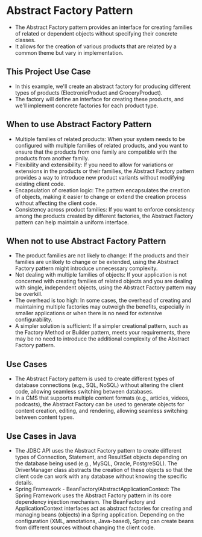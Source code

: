 # Abstract Factory Pattern
* The Abstract Factory pattern provides an interface for creating families of related or dependent objects without specifying their concrete classes. 
* It allows for the creation of various products that are related by a common theme but vary in implementation. 

## This Project Use Case
* In this example, we'll create an abstract factory for producing different types of products (ElectronicProduct and GroceryProduct). 
* The factory will define an interface for creating these products, and we'll implement concrete factories for each product type.

## When to use Abstract Factory Pattern
* Multiple families of related products: When your system needs to be configured with multiple families of related products, and you want to ensure that the products from one family are compatible with the products from another family.
* Flexibility and extensibility: If you need to allow for variations or extensions in the products or their families, the Abstract Factory pattern provides a way to introduce new product variants without modifying existing client code.
* Encapsulation of creation logic: The pattern encapsulates the creation of objects, making it easier to change or extend the creation process without affecting the client code.
* Consistency across product families: If you want to enforce consistency among the products created by different factories, the Abstract Factory pattern can help maintain a uniform interface.

## When not to use Abstract Factory Pattern
* The product families are not likely to change: If the products and their families are unlikely to change or be extended, using the Abstract Factory pattern might introduce unnecessary complexity. 
* Not dealing with multiple families of objects: If your application is not concerned with creating families of related objects and you are dealing with single, independent objects, using the Abstract Factory pattern may be overkill.
* The overhead is too high: In some cases, the overhead of creating and maintaining multiple factories may outweigh the benefits, especially in smaller applications or when there is no need for extensive configurability.
* A simpler solution is sufficient: If a simpler creational pattern, such as the Factory Method or Builder pattern, meets your requirements, there may be no need to introduce the additional complexity of the Abstract Factory pattern.

## Use Cases
* The Abstract Factory pattern is used to create different types of database connections (e.g., SQL, NoSQL) without altering the client code, allowing seamless switching between databases. 
* In a CMS that supports multiple content formats (e.g., articles, videos, podcasts), the Abstract Factory can be used to generate objects for content creation, editing, and rendering, allowing seamless switching between content types.

## Use Cases in Java
* The JDBC API uses the Abstract Factory pattern to create different types of Connection, Statement, and ResultSet objects depending on the database being used (e.g., MySQL, Oracle, PostgreSQL). The DriverManager class abstracts the creation of these objects so that the client code can work with any database without knowing the specific details.
* Spring Framework - BeanFactory/AbstractApplicationContext: The Spring Framework uses the Abstract Factory pattern in its core dependency injection mechanism. The BeanFactory and ApplicationContext interfaces act as abstract factories for creating and managing beans (objects) in a Spring application. Depending on the configuration (XML, annotations, Java-based), Spring can create beans from different sources without changing the client code.

